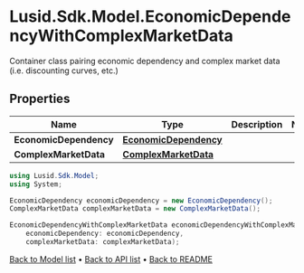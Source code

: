 # Lusid.Sdk.Model.EconomicDependencyWithComplexMarketData
Container class pairing economic dependency and complex market data (i.e. discounting curves, etc.)

## Properties

Name | Type | Description | Notes
------------ | ------------- | ------------- | -------------
**EconomicDependency** | [**EconomicDependency**](EconomicDependency.md) |  | 
**ComplexMarketData** | [**ComplexMarketData**](ComplexMarketData.md) |  | 

```csharp
using Lusid.Sdk.Model;
using System;

EconomicDependency economicDependency = new EconomicDependency();
ComplexMarketData complexMarketData = new ComplexMarketData();

EconomicDependencyWithComplexMarketData economicDependencyWithComplexMarketDataInstance = new EconomicDependencyWithComplexMarketData(
    economicDependency: economicDependency,
    complexMarketData: complexMarketData);
```

[Back to Model list](../README.md#documentation-for-models) &#8226; [Back to API list](../README.md#documentation-for-api-endpoints) &#8226; [Back to README](../README.md)
